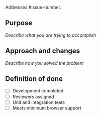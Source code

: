 Addresses #issue-number.

## Purpose

_Describe what you are trying to accomplish_

## Approach and changes

_Describe how you solved the problem_

## Definition of done

- [ ] Development completed
- [ ] Reviewers assigned
- [ ] Unit and integration tests
- [ ] Meets minimum browser support
